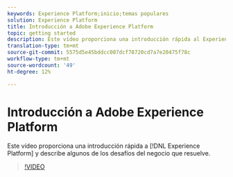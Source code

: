 ```yaml
---
keywords: Experience Platform;inicio;temas populares
solution: Experience Platform
title: Introducción a Adobe Experience Platform
topic: getting started
description: Este vídeo proporciona una introducción rápida al Experience Platform y describe los desafíos comerciales que soluciona.
translation-type: tm+mt
source-git-commit: 5575d5e45bddcc007dcf78720cd7a7e20475f78c
workflow-type: tm+mt
source-wordcount: '49'
ht-degree: 12%

---
```



# Introducción a Adobe Experience Platform

Este vídeo proporciona una introducción rápida a [!DNL Experience Platform] y describe algunos de los desafíos del negocio que resuelve.

>[!VIDEO](https://video.tv.adobe.com/v/32797?quality=12&learn=on)